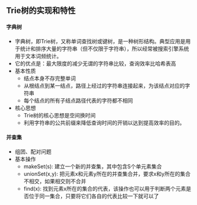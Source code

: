 ## Trie树的实现和特性

#### 字典树

- 字典树，即Trie树，又称单词查找树或键树，是一种树形结构。典型应用是用于统计和排序大量的字符串（但不仅限于字符串），所以经常被搜索引擎系统用于文本词频统计。
- 它的优点是：最大限度的减少无谓的字符串比较，查询效率比哈希表高
- 基本性质
    * 结点本身不存完整单词
    * 从根结点到某一结点，路径上经过的字符串连接起来，为该结点对应的字符串
    * 每个结点的所有子结点路径代表的字符都不相同
- 核心思想
    * Trie树的核心思想是空间换时间
    * 利用字符串的公共前缀来降低查询时间的开销以达到提高效率的目的。
    
#### 并查集

- 组团、配对问题
- 基本操作
    * makeSet(s): 建立一个新的并查集，其中包含S个单元素集合
    * unionSet(x,y): 把元素x和元素y所在的并查集合并，要求x和y所在的集合不相交，如果相交则不合并
    * find(x): 找到元素x所在的集合的代表，该操作也可以用于判断两个元素是否位于同一集合，只要将它们各自的代表比较一下就可以了
 
